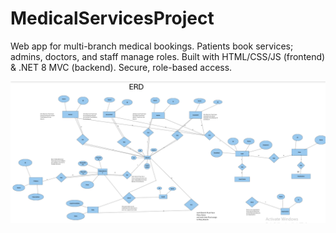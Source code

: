 # MedicalServicesProject

Web app for multi-branch medical bookings. Patients book services; admins, doctors, and staff manage roles. Built with HTML/CSS/JS (frontend) &amp; .NET 8 MVC (backend). Secure, role-based access.

![ERD Diagram](images/ERD.png)
